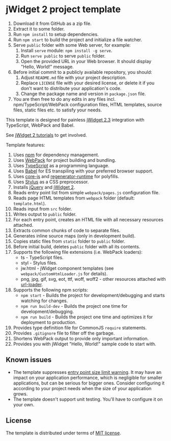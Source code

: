 # jWidget 2 project template

1. Download it from GitHub as a zip file.
2. Extract it to some folder.
3. Run `npm install` to setup dependencies.
4. Run `npm start` to build the project and initialize a file watcher.
5. Serve `public` folder with some Web server, for example:
    1. Install `serve` module: `npm install -g serve`.
    2. Run `serve public` to serve `public` folder.
    3. Open the provided URL in your Web browser. It should display "Hello, World!" message.
6. Before initial commit to a publicly available repository, you should:
    1. Adjust `README.md` file with your project description.
    2. Replace `LICENSE` file with your desired license, or delete it if you don't want to distribute your application's code.
    3. Change the package name and version in `package.json` file.
7. You are then free to do any edits in any files incl. npm/TypeScript/WebPack configuration files, HTML templates,
source files, static files etc. to satisfy your needs.

This template is designed for painless [jWidget 2.3](http://enepomnyaschih.github.io/jwidget/2.3/) integration with
TypeScript, WebPack and Babel.

See [jWidget 2 tutorials](http://enepomnyaschih.github.io/jwidget/2.3/tutorials/tutorial1.html) to get involved.

Template features:

1. Uses [npm](https://www.npmjs.com/) for dependency management.
2. Uses [WebPack](https://webpack.js.org/) for project building and bundling.
3. Uses [TypeScript](https://www.typescriptlang.org/) as a programming language.
4. Uses [Babel](https://babeljs.io/) for ES transpiling with your preferred browser support.
5. Uses [core-js](https://www.npmjs.com/package/core-js) and
[regenerator-runtime](https://www.npmjs.com/package/regenerator-runtime) for polyfills.
6. Uses [Stylus](http://stylus-lang.com/) as a CSS preprocessor.
7. Installs [jQuery](http://jquery.com/) and [jWidget 2](https://www.npmjs.com/package/jwidget).
6. Reads entry point list from simple `webpack/pages.js` configuration file.
7. Reads page HTML templates from `webpack` folder (default: `template.html`).
8. Reads input from `src` folder.
9. Writes output to `public` folder.
10. For each entry point, creates an HTML file with all necessary resources attached.
11. Extracts common chunks of code to separate files.
12. Generates inline source maps (only in development build).
13. Copies static files from `static` folder to `public` folder.
14. Before initial build, deletes `public` folder with all its contents.
15. Supports the following file extensions (i.e. WebPack loaders):
    * ts - TypeScript files.
    * styl - Stylus files.
    * jw.html - jWidget component templates (see `webpack/CustomHtmlLoader.js` for details).
    * png, jpg, gif, svg, eot, ttf, woff, woff2 - other resources attached with [url-loader](https://www.npmjs.com/package/url-loader).
16. Supports the following npm scripts:
    * `npm start` - Builds the project for development/debugging and starts watching for changes.
    * `npm run build-dev` - Builds the project one time for development/debugging.
    * `npm run build` - Builds the project one time and optimizes it for deployment to production.
17. Provides type definition file for CommonJS `require` statements.
18. Provides `.gitignore` file to filter off the garbage.
19. Shortens WebPack output to provide only important information.
20. Provides you with jWidget "Hello, World!" sample code to start with.

## Known issues

* The template suppresses [entry point size limit warning](https://github.com/webpack/webpack/issues/3216). It may have
an impact on your application performance, which is negligible for smaller applications, but can be serious for bigger
ones. Consider configuring it according to your project needs when the size of your application grows.
* The template doesn't support unit testing. You'll have to configure it on your own.

## License

The template is distributed under terms of [MIT license](https://opensource.org/licenses/MIT).
